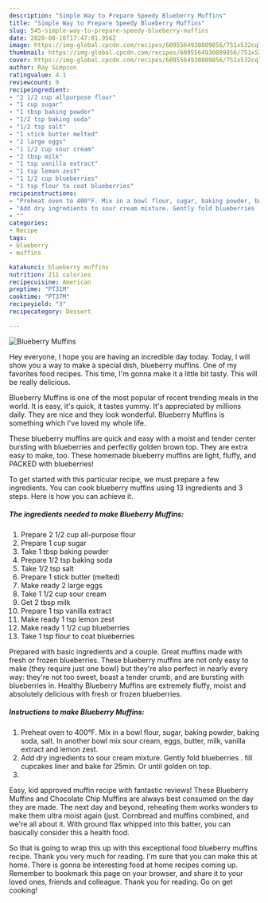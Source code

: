 ```yaml
---
description: "Simple Way to Prepare Speedy Blueberry Muffins"
title: "Simple Way to Prepare Speedy Blueberry Muffins"
slug: 545-simple-way-to-prepare-speedy-blueberry-muffins
date: 2020-08-16T17:47:01.956Z
image: https://img-global.cpcdn.com/recipes/6095564930809856/751x532cq70/blueberry-muffins-recipe-main-photo.jpg
thumbnail: https://img-global.cpcdn.com/recipes/6095564930809856/751x532cq70/blueberry-muffins-recipe-main-photo.jpg
cover: https://img-global.cpcdn.com/recipes/6095564930809856/751x532cq70/blueberry-muffins-recipe-main-photo.jpg
author: Ray Simpson
ratingvalue: 4.1
reviewcount: 9
recipeingredient:
- "2 1/2 cup allpurpose flour"
- "1 cup sugar"
- "1 tbsp baking powder"
- "1/2 tsp baking soda"
- "1/2 tsp salt"
- "1 stick butter melted"
- "2 large eggs"
- "1 1/2 cup sour cream"
- "2 tbsp milk"
- "1 tsp vanilla extract"
- "1 tsp lemon zest"
- "1 1/2 cup blueberries"
- "1 tsp flour to coat blueberries"
recipeinstructions:
- "Preheat oven to 400°F. Mix in a bowl flour, sugar, baking powder, baking soda, salt. In another bowl mix sour cream, eggs, butter, milk, vanilla extract and lemon zest."
- "Add dry ingredients to sour cream mixture. Gently fold blueberries . fill cupcakes liner and bake for 25min. Or until golden on top."
- ""
categories:
- Recipe
tags:
- blueberry
- muffins

katakunci: blueberry muffins 
nutrition: 211 calories
recipecuisine: American
preptime: "PT31M"
cooktime: "PT37M"
recipeyield: "3"
recipecategory: Dessert

---
```



![Blueberry Muffins](https://img-global.cpcdn.com/recipes/6095564930809856/751x532cq70/blueberry-muffins-recipe-main-photo.jpg)

Hey everyone, I hope you are having an incredible day today. Today, I will show you a way to make a special dish, blueberry muffins. One of my favorites food recipes. This time, I'm gonna make it a little bit tasty. This will be really delicious.

Blueberry Muffins is one of the most popular of recent trending meals in the world. It is easy, it's quick, it tastes yummy. It's appreciated by millions daily. They are nice and they look wonderful. Blueberry Muffins is something which I've loved my whole life.

These blueberry muffins are quick and easy with a moist and tender center bursting with blueberries and perfectly golden brown top. They are extra easy to make, too. These homemade blueberry muffins are light, fluffy, and PACKED with blueberries!


To get started with this particular recipe, we must prepare a few ingredients. You can cook blueberry muffins using 13 ingredients and 3 steps. Here is how you can achieve it.

<!--inarticleads1-->

##### The ingredients needed to make Blueberry Muffins:

1. Prepare 2 1/2 cup all-purpose flour
1. Prepare 1 cup sugar
1. Take 1 tbsp baking powder
1. Prepare 1/2 tsp baking soda
1. Take 1/2 tsp salt
1. Prepare 1 stick butter (melted)
1. Make ready 2 large eggs
1. Take 1 1/2 cup sour cream
1. Get 2 tbsp milk
1. Prepare 1 tsp vanilla extract
1. Make ready 1 tsp lemon zest
1. Make ready 1 1/2 cup blueberries
1. Take 1 tsp flour to coat blueberries


Prepared with basic ingredients and a couple. Great muffins made with fresh or frozen blueberries. These blueberry muffins are not only easy to make (they require just one bowl) but they&#39;re also perfect in nearly every way: they&#39;re not too sweet, boast a tender crumb, and are bursting with blueberries in. Healthy Blueberry Muffins are extremely fluffy, moist and absolutely delicious with fresh or frozen blueberries. 

<!--inarticleads2-->

##### Instructions to make Blueberry Muffins:

1. Preheat oven to 400°F. Mix in a bowl flour, sugar, baking powder, baking soda, salt. In another bowl mix sour cream, eggs, butter, milk, vanilla extract and lemon zest.
1. Add dry ingredients to sour cream mixture. Gently fold blueberries . fill cupcakes liner and bake for 25min. Or until golden on top.
1. 


Easy, kid approved muffin recipe with fantastic reviews! These Blueberry Muffins and Chocolate Chip Muffins are always best consumed on the day they are made. The next day and beyond, reheating them works wonders to make them ultra moist again (just. Cornbread and muffins combined, and we&#39;re all about it. With ground flax whipped into this batter, you can basically consider this a health food. 

So that is going to wrap this up with this exceptional food blueberry muffins recipe. Thank you very much for reading. I'm sure that you can make this at home. There is gonna be interesting food at home recipes coming up. Remember to bookmark this page on your browser, and share it to your loved ones, friends and colleague. Thank you for reading. Go on get cooking!
